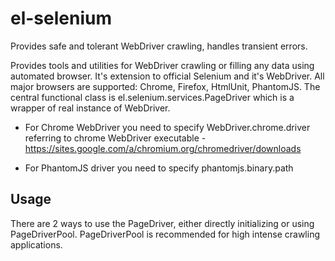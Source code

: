 # el-selenium
Provides safe and tolerant WebDriver crawling, handles transient errors.

Provides tools and utilities for WebDriver crawling or filling any data using automated browser. It's extension to official Selenium and it's WebDriver.
All major browsers are supported: Chrome, Firefox, HtmlUnit, PhantomJS. The central functional class is el.selenium.services.PageDriver which is a wrapper of real instance of WebDriver.

* For Chrome WebDriver you need to specify WebDriver.chrome.driver referring to chrome WebDriver executable - https://sites.google.com/a/chromium.org/chromedriver/downloads 

* For PhantomJS driver you need to specify phantomjs.binary.path

## Usage
There are 2 ways to use the PageDriver, either directly initializing or using PageDriverPool. PageDriverPool is recommended for high intense crawling applications.

